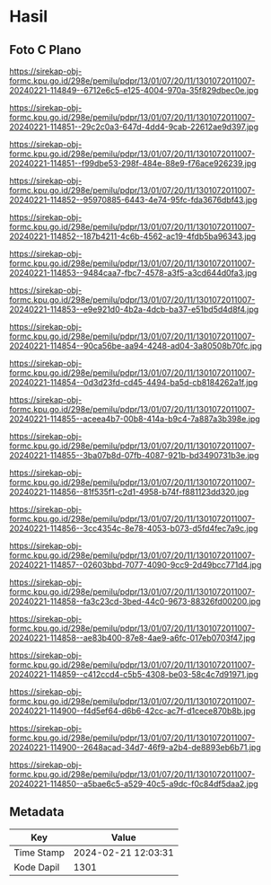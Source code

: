 # Hasil

## Foto C Plano

https://sirekap-obj-formc.kpu.go.id/298e/pemilu/pdpr/13/01/07/20/11/1301072011007-20240221-114849--6712e6c5-e125-4004-970a-35f829dbec0e.jpg

https://sirekap-obj-formc.kpu.go.id/298e/pemilu/pdpr/13/01/07/20/11/1301072011007-20240221-114851--29c2c0a3-647d-4dd4-9cab-22612ae9d397.jpg

https://sirekap-obj-formc.kpu.go.id/298e/pemilu/pdpr/13/01/07/20/11/1301072011007-20240221-114851--f99dbe53-298f-484e-88e9-f76ace926239.jpg

https://sirekap-obj-formc.kpu.go.id/298e/pemilu/pdpr/13/01/07/20/11/1301072011007-20240221-114852--95970885-6443-4e74-95fc-fda3676dbf43.jpg

https://sirekap-obj-formc.kpu.go.id/298e/pemilu/pdpr/13/01/07/20/11/1301072011007-20240221-114852--187b4211-4c6b-4562-ac19-4fdb5ba96343.jpg

https://sirekap-obj-formc.kpu.go.id/298e/pemilu/pdpr/13/01/07/20/11/1301072011007-20240221-114853--9484caa7-fbc7-4578-a3f5-a3cd644d0fa3.jpg

https://sirekap-obj-formc.kpu.go.id/298e/pemilu/pdpr/13/01/07/20/11/1301072011007-20240221-114853--e9e921d0-4b2a-4dcb-ba37-e51bd5d4d8f4.jpg

https://sirekap-obj-formc.kpu.go.id/298e/pemilu/pdpr/13/01/07/20/11/1301072011007-20240221-114854--90ca56be-aa94-4248-ad04-3a80508b70fc.jpg

https://sirekap-obj-formc.kpu.go.id/298e/pemilu/pdpr/13/01/07/20/11/1301072011007-20240221-114854--0d3d23fd-cd45-4494-ba5d-cb8184262a1f.jpg

https://sirekap-obj-formc.kpu.go.id/298e/pemilu/pdpr/13/01/07/20/11/1301072011007-20240221-114855--aceea4b7-00b8-414a-b9c4-7a887a3b398e.jpg

https://sirekap-obj-formc.kpu.go.id/298e/pemilu/pdpr/13/01/07/20/11/1301072011007-20240221-114855--3ba07b8d-07fb-4087-921b-bd3490731b3e.jpg

https://sirekap-obj-formc.kpu.go.id/298e/pemilu/pdpr/13/01/07/20/11/1301072011007-20240221-114856--81f535f1-c2d1-4958-b74f-f881123dd320.jpg

https://sirekap-obj-formc.kpu.go.id/298e/pemilu/pdpr/13/01/07/20/11/1301072011007-20240221-114856--3cc4354c-8e78-4053-b073-d5fd4fec7a9c.jpg

https://sirekap-obj-formc.kpu.go.id/298e/pemilu/pdpr/13/01/07/20/11/1301072011007-20240221-114857--02603bbd-7077-4090-9cc9-2d49bcc771d4.jpg

https://sirekap-obj-formc.kpu.go.id/298e/pemilu/pdpr/13/01/07/20/11/1301072011007-20240221-114858--fa3c23cd-3bed-44c0-9673-88326fd00200.jpg

https://sirekap-obj-formc.kpu.go.id/298e/pemilu/pdpr/13/01/07/20/11/1301072011007-20240221-114858--ae83b400-87e8-4ae9-a6fc-017eb0703f47.jpg

https://sirekap-obj-formc.kpu.go.id/298e/pemilu/pdpr/13/01/07/20/11/1301072011007-20240221-114859--c412ccd4-c5b5-4308-be03-58c4c7d91971.jpg

https://sirekap-obj-formc.kpu.go.id/298e/pemilu/pdpr/13/01/07/20/11/1301072011007-20240221-114900--f4d5ef64-d6b6-42cc-ac7f-d1cece870b8b.jpg

https://sirekap-obj-formc.kpu.go.id/298e/pemilu/pdpr/13/01/07/20/11/1301072011007-20240221-114900--2648acad-34d7-46f9-a2b4-de8893eb6b71.jpg

https://sirekap-obj-formc.kpu.go.id/298e/pemilu/pdpr/13/01/07/20/11/1301072011007-20240221-114850--a5bae6c5-a529-40c5-a9dc-f0c84df5daa2.jpg


## Metadata

| Key        | Value               |
| ---------- | ------------------- |
| Time Stamp | 2024-02-21 12:03:31 |
| Kode Dapil | 1301                |



